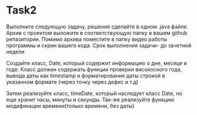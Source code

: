 # Task2
Выполните следующую задачу, решение сделайте в одном .java файле. Архив с проектом выложите в соответствующую папку в вашем github репазитории. Помимо архива поместите в папку видео работы программы и скрин вашего кода. Срок выполнения задачи- до зачетной недели
 
Создайте класс, Date, который содержит информацию о  дне, месяце и годе. Класс должен содержать функции проверки високосного года, вывода даты как timestamp и форматирования даты строкой в указанном формате (через точку через дефис и т.д)
 
Затем реализуйте класс, timeDate, который наследует класс Date, но еще хранит часы, минуты и секунды. Так-же реализуйте функцию модификации времени(только времени, без даты)